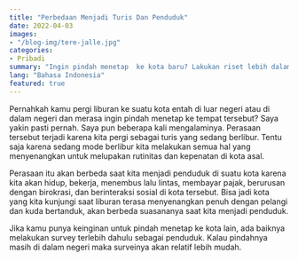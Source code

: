 ```yaml
---
title: "Perbedaan Menjadi Turis Dan Penduduk"
date: 2022-04-03
images:
- "/blog-img/tere-jalle.jpg"
categories:
- Pribadi
summary: "Ingin pindah menetap  ke kota baru? Lakukan riset lebih dalam jangan sebagai turis."
lang: "Bahasa Indonesia"
featured: true
---
```


Pernahkah kamu pergi liburan ke suatu kota entah di luar negeri atau di dalam negeri dan merasa ingin pindah menetap ke tempat tersebut? Saya yakin pasti pernah. Saya pun beberapa kali mengalaminya. Perasaan tersebut terjadi karena kita pergi sebagai turis yang sedang berlibur. Tentu saja karena sedang mode berlibur kita melakukan semua hal yang menyenangkan untuk melupakan rutinitas dan kepenatan di kota asal.

Perasaan itu akan berbeda saat kita menjadi penduduk di suatu kota karena kita akan hidup, bekerja, menembus lalu lintas, membayar pajak, berurusan dengan birokrasi, dan berinteraksi sosial di kota tersebut. Bisa jadi kota yang kita kunjungi saat liburan terasa menyenangkan penuh dengan pelangi dan kuda bertanduk, akan berbeda suasananya saat kita menjadi penduduk.

Jika kamu punya keinginan untuk pindah menetap ke kota lain, ada baiknya melakukan survey terlebih dahulu sebagai penduduk. Kalau pindahnya masih di dalam negeri maka surveinya akan relatif lebih mudah.

